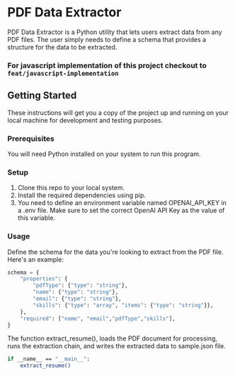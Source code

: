 # PDF Data Extractor

PDF Data Extractor is a Python utility that lets users extract data from any PDF files. The user simply needs to define a schema that provides a structure for the data to be extracted.

### For javascript implementation of this project checkout to `feat/javascript-implementation`

## Getting Started

These instructions will get you a copy of the project up and running on your local machine for development and testing purposes.

### Prerequisites

You will need Python installed on your system to run this program.

### Setup

1. Clone this repo to your local system.
2. Install the required dependencies using pip.
3. You need to define an environment variable named OPENAI_API_KEY in a .env file. Make sure to set the correct OpenAI API Key as the value of this variable.

### Usage

Define the schema for the data you're looking to extract from the PDF file. Here's an example:

```python
schema = {
    "properties": {
        "pdfType": {"type": "string"},
        "name": {"type": "string"},
        "email": {"type": "string"},
        "skills": {"type": "array", "items": {"type": "string"}},
    },
    "required": ["name", "email","pdfType","skills"],
}
```

The function extract_resume(), loads the PDF document for processing, runs the extraction chain, and writes the extracted data to sample.json file.
``` bash
if __name__ == "__main__":
    extract_resume()
```
